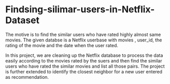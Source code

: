 # Findsing-silimar-users-in-Netflix-Dataset

The motive is to find the similar users who have rated highly almost same movies. The given databse is a Netflix userbase with movies , user_id, the rating of the movie and the date when the user rated.   

In this project, we are cleaning up the Netflix database to process the data easily according to the movies rated by the suers and then find the similar users who have rated the similar movies and list all those pairs. The project is further extended to identify the closest neighbor for a new user entered as recommendation.

